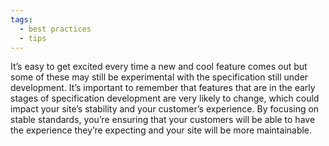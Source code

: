 ```yaml
---
tags:
  - best practices
  - tips
---
```


It’s easy to get excited every time a new and cool feature comes out but some of these may still be experimental with the specification still under development. It’s important to remember that features that are in the early stages of specification development are very likely to change, which could impact your site’s stability and your customer’s experience. By focusing on stable standards, you’re ensuring that your customers will be able to have the experience they’re expecting and your site will be more maintainable.